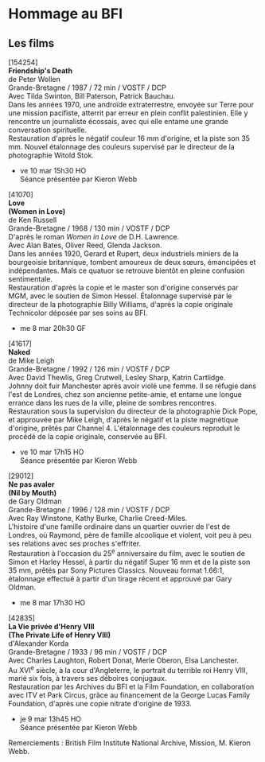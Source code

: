 # Hommage au BFI

## Les films

[154254]  
**Friendship's Death**  
de Peter Wollen  
Grande-Bretagne / 1987 / 72 min / VOSTF / DCP  
Avec Tilda Swinton, Bill Paterson, Patrick Bauchau.  
Dans les années 1970, une androïde extraterrestre, envoyée sur Terre pour une mission pacifiste, atterrit par erreur en plein conflit palestinien. Elle y rencontre un journaliste écossais, avec qui elle entame une grande conversation spirituelle.  
Restauration d'après le négatif couleur 16 mm d'origine, et la piste son 35 mm. Nouvel étalonnage des couleurs supervisé par le directeur de la photographie Witold Stok.

- ve 10 mar 15h30 HO  
Séance présentée par Kieron Webb

[41070]  
**Love**  
**(Women in Love)**  
de Ken Russell  
Grande-Bretagne / 1968 / 130 min / VOSTF / DCP  
D'après le roman _Women in Love_ de D.H. Lawrence.  
Avec Alan Bates, Oliver Reed, Glenda Jackson.  
Dans les années 1920, Gerard et Rupert, deux industriels miniers de la bourgeoisie britannique, tombent amoureux de deux sœurs, émancipées et indépendantes. Mais ce quatuor se retrouve bientôt en pleine confusion sentimentale.  
Restauration d'après la copie et le master son d'origine conservés par MGM, avec le soutien de Simon Hessel. Étalonnage supervisé par le directeur de la photographie Billy Williams, d'après la copie originale Technicolor déposée par ses soins au BFI.

- me 8 mar 20h30 GF

[41617]  
**Naked**  
de Mike Leigh  
Grande-Bretagne / 1992 / 126 min / VOSTF / DCP  
Avec David Thewlis, Greg Crutwell, Lesley Sharp, Katrin Cartlidge.  
Johnny doit fuir Manchester après avoir violé une femme. Il se réfugie dans l'est de Londres, chez son ancienne petite-amie, et entame une longue errance dans les rues de la ville, pleine de sombres rencontres.  
Restauration sous la supervision du directeur de la photographie Dick Pope, et approuvée par Mike Leigh, d'après le négatif et la piste magnétique d'origine, prêtés par Channel 4. L'étalonnage des couleurs reproduit le procédé de la copie originale, conservée au BFI.

- ve 10 mar 17h15 HO  
Séance présentée par Kieron Webb

[29012]  
**Ne pas avaler**  
**(Nil by Mouth)**  
de Gary Oldman  
Grande-Bretagne / 1996 / 128 min / VOSTF / DCP  
Avec Ray Winstone, Kathy Burke, Charlie Creed-Miles.  
L'histoire d'une famille ordinaire dans un quartier ouvrier de l'est de Londres, où Raymond, père de famille alcoolique et violent, voit peu à peu ses relations avec ses proches s'effriter.  
Restauration à l'occasion du 25<sup>e</sup> anniversaire du film, avec le soutien de Simon et Harley Hessel, à partir du négatif Super 16 mm et de la piste son 35 mm, prêtés par Sony Pictures Classics. Nouveau format 1.66:1, étalonnage effectué à partir d'un tirage récent et approuvé par Gary Oldman.

- me 8 mar 17h30 HO

[42835]  
**La Vie privée d'Henry VIII**  
**(The Private Life of Henry VIII)**  
d'Alexander Korda  
Grande-Bretagne / 1933 / 96 min / VOSTF / DCP  
Avec Charles Laughton, Robert Donat, Merle Oberon, Elsa Lanchester.  
Au XVI<sup>e</sup> siècle, à la cour d'Angleterre, le portrait du terrible roi Henry VIII, marié six fois, à travers ses déboires conjugaux.  
Restauration par les Archives du BFI et la Film Foundation, en collaboration avec ITV et Park Circus, grâce au financement de la George Lucas Family Foundation, d'après une copie nitrate d'origine de 1933.

- je 9 mar 13h45 HO  
Séance présentée par Kieron Webb

Remerciements : British Film Institute National Archive, Mission, M. Kieron Webb.